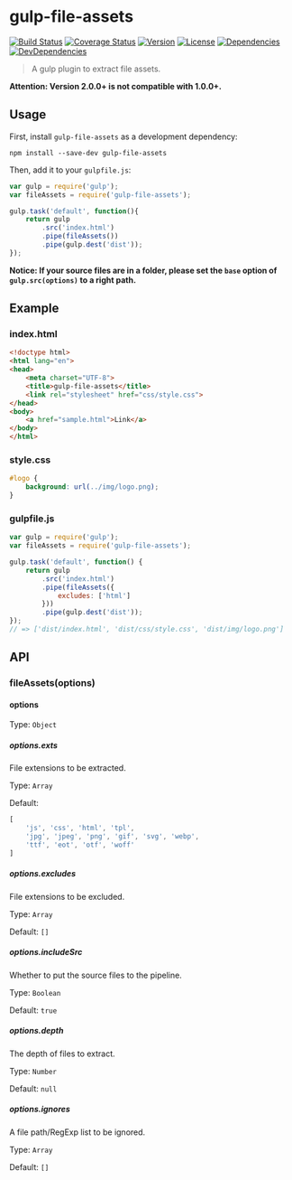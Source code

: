 # gulp-file-assets

[![Build Status][build-image]][build-url]
[![Coverage Status][coverage-image]][coverage-url]
[![Version][version-image]][version-url]
[![License][license-image]][license-url]
[![Dependencies][dep-image]][dep-url]
[![DevDependencies][dev-dep-image]][dev-dep-url]

> A gulp plugin to extract file assets.

**Attention: Version 2.0.0+ is not compatible with 1.0.0+.**

## Usage

First, install `gulp-file-assets` as a development dependency:

```shell
npm install --save-dev gulp-file-assets
```

Then, add it to your `gulpfile.js`:

```js
var gulp = require('gulp');
var fileAssets = require('gulp-file-assets');

gulp.task('default', function(){
	return gulp
		.src('index.html')
		.pipe(fileAssets())
		.pipe(gulp.dest('dist'));
});
```

**Notice: If your source files are in a folder, please set the `base` option of `gulp.src(options)` to a right path.**

## Example

### index.html

```html
<!doctype html>
<html lang="en">
<head>
	<meta charset="UTF-8">
	<title>gulp-file-assets</title>
	<link rel="stylesheet" href="css/style.css">
</head>
<body>
	<a href="sample.html">Link</a>
</body>
</html>
```

### style.css

```css
#logo {
	background: url(../img/logo.png);
}
```

### gulpfile.js

```js
var gulp = require('gulp');
var fileAssets = require('gulp-file-assets');

gulp.task('default', function() {
	return gulp
		.src('index.html')
		.pipe(fileAssets({
			excludes: ['html']
		}))
		.pipe(gulp.dest('dist'));
});
// => ['dist/index.html', 'dist/css/style.css', 'dist/img/logo.png']
```

## API

### fileAssets(options)

#### options

Type: `Object`

##### options.exts

File extensions to be extracted.

Type: `Array`

Default:
```js
[
	'js', 'css', 'html', 'tpl',
	'jpg', 'jpeg', 'png', 'gif', 'svg', 'webp',
	'ttf', 'eot', 'otf', 'woff'
]
```
##### options.excludes

File extensions to be excluded.

Type: `Array`

Default: `[]`

##### options.includeSrc

Whether to put the source files to the pipeline.

Type: `Boolean`

Default: `true`

##### options.depth

The depth of files to extract.

Type: `Number`

Default: `null`

##### options.ignores

A file path/RegExp list to be ignored.

Type: `Array`

Default: `[]`

[build-url]: https://circleci.com/gh/Lanfei/gulp-file-assets
[build-image]: https://img.shields.io/circleci/project/github/Lanfei/gulp-file-assets.svg
[coverage-url]: https://codecov.io/github/Lanfei/gulp-file-assets
[coverage-image]: https://img.shields.io/codecov/c/github/Lanfei/gulp-file-assets.svg
[version-url]: https://npmjs.org/package/gulp-file-assets
[version-image]: https://img.shields.io/npm/v/gulp-file-assets.svg
[license-url]: https://github.com/Lanfei/gulp-file-assets/blob/master/LICENSE
[license-image]: https://img.shields.io/npm/l/gulp-file-assets.svg
[dep-url]: https://david-dm.org/Lanfei/gulp-file-assets
[dep-image]: https://david-dm.org/Lanfei/gulp-file-assets/status.svg
[dev-dep-url]: https://david-dm.org/Lanfei/gulp-file-assets?type=dev
[dev-dep-image]: https://david-dm.org/Lanfei/gulp-file-assets/dev-status.svg
